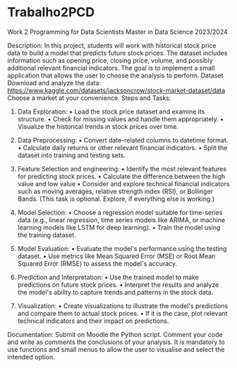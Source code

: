 # Trabalho2PCD
Work 2
Programming for Data Scientists
Master in Data Science
2023/2024

Description:
In this project, students will work with historical stock price data to build a model that predicts 
future stock prices. The dataset includes information such as opening price, closing price, 
volume, and possibly additional relevant financial indicators. The goal is to implement a small 
application that allows the user to choose the analysis to perform.
Dataset
Download and analyze the data: https://www.kaggle.com/datasets/jacksoncrow/stock-market-dataset/data
Choose a market at your convenience.
Steps and Tasks:

1. Data Exploration:
• Load the stock price dataset and examine its structure.
• Check for missing values and handle them appropriately.
• Visualize the historical trends in stock prices over time.

2. Data Preprocessing:
• Convert date-related columns to datetime format.
• Calculate daily returns or other relevant financial indicators.
• Split the dataset into training and testing sets.

3. Feature Selection and engineering:
• Identify the most relevant features for predicting stock prices.
• Calculate the difference between the high value and low value
• Consider and explore technical financial indicators such as moving averages, 
relative strength index (RSI), or Bollinger Bands. (This task is optional. Explore, if 
everything else is working.)

4. Model Selection:
• Choose a regression model suitable for time-series data (e.g., linear regression, 
time series models like ARIMA, or machine learning models like LSTM for deep 
learning).
• Train the model using the training dataset.

5. Model Evaluation:
• Evaluate the model's performance using the testing dataset.
• Use metrics like Mean Squared Error (MSE) or Root Mean Squared Error 
(RMSE) to assess the model's accuracy.

6. Prediction and Interpretation:
• Use the trained model to make predictions on future stock prices.
• Interpret the results and analyze the model's ability to capture trends and 
patterns in the stock data.

7. Visualization:
• Create visualizations to illustrate the model's predictions and compare them to 
actual stock prices.
• If it is the case, plot relevant technical indicators and their impact on 
predictions.

Documentation:
Submit on Moodle the Python script. Comment your code and write as comments the 
conclusions of your analysis. It is mandatory to use functions and small menus to allow the 
user to visualise and select the intended option.

